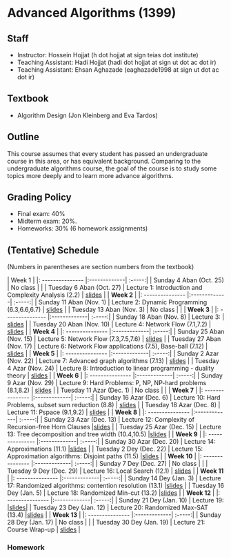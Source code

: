---
---
&#8291;
# Advanced Algorithms (1399)

## Staff
  - Instructor: Hossein Hojjat   (h dot hojjat at sign teias dot institute)
  - Teaching Assistant: Hadi Hojjat (hadi dot hojjat at sign ut dot ac dot ir)
  - Teaching Assistant: Ehsan Aghazade (eaghazade1998 at sign ut dot ac dot ir)
  
## Textbook
  - Algorithm Design (Jon Kleinberg and Eva Tardos)


## Outline
This course assumes that every student has passed an undergraduate course in this area, or has equivalent background. Comparing to the undergraduate algorithms course, the goal of the course is to study some topics more deeply and to learn more advance algorithms. 

## Grading Policy

  - Final exam: 40%
  - Midterm exam: 20%. 
  - Homeworks: 30% (6 homework assignments)

## (Tentative) Schedule

(Numbers in parentheses are section numbers from the textbook)

|  Week 1 |
|: --------------- |:-------------| :-----:|
| Sunday  4 Aban    (Oct. 25)  | No class | |
| Tuesday 6 Aban    (Oct. 27)  | Lecture 1: Introduction and Complexity Analysis (2.2) | [slides](https://algo-99.github.io/lectures/) |
|  **Week 2** |
|: --------------- |:-------------| :-----:|
| Sunday  11 Aban   (Nov. 1)   | Lecture 2: Dynamic Programming (6.3,6.6,6.7) | [slides](https://algo-99.github.io/lectures/) |
| Tuesday 13 Aban   (Nov. 3)   | No class | |
|  **Week 3** |
|: --------------- |:-------------| :-----:|
| Sunday  18 Aban   (Nov. 8)    | Lecture 3:   | [slides](https://algo-99.github.io/lectures/) |
| Tuesday 20 Aban   (Nov. 10)   | Lecture 4: Network Flow (7.1,7.2) | [slides](https://algo-99.github.io/lectures/) |
|  **Week 4** |
|: --------------- |:-------------| :-----:|
| Sunday  25 Aban   (Nov. 15)   | Lecture 5: Network Flow (7.3,7.5,7.6) | [slides](https://algo-99.github.io/lectures/) |
| Tuesday 27 Aban   (Nov. 17)   | Lecture 6: Network Flow applications (7.5), Base-ball (7.12) | [slides](https://algo-99.github.io/lectures/) |
|  **Week 5** |
|: --------------- |:-------------| :-----:|
| Sunday  2  Azar   (Nov. 22)   | Lecture 7: Advanced graph algorithms (7.13) | [slides](https://algo-99.github.io/lectures/) |
| Tuesday 4  Azar   (Nov. 24)   | Lecture 8: Introduction to linear programming - duality theory | [slides](https://algo-99.github.io/lectures/) |
|  **Week 6** |
|: --------------- |:-------------| :-----:|
| Sunday  9  Azar   (Nov. 29)   | Lecture 9: Hard Problems: P, NP, NP-hard problems (8.1,8.2) | [slides](https://algo-99.github.io/lectures/) |
| Tuesday 11 Azar   (Dec. 1)    | No class |  |
|  **Week 7** |
|: --------------- |:-------------| :-----:|
| Sunday  16 Azar   (Dec. 6)   | Lecture 10: Hard Problems, subset sum reduction (8.8) | [slides](https://algo-99.github.io/lectures/) |
| Tuesday 18 Azar   (Dec. 8)   | Lecture 11: Pspace (9.1,9.2) | [slides](https://algo-99.github.io/lectures/) |
|  **Week 8** |
|: --------------- |:-------------| :-----:|
| Sunday  23 Azar   (Dec. 13)   | Lecture 12: Complexity of Recursion-free Horn Clauses |[slides](https://algo-99.github.io/lectures/) |
| Tuesday 25 Azar   (Dec. 15)   | Lecture 13: Tree decomposition and tree width (10.4,10.5) |[slides](https://algo-99.github.io/lectures/) |
|  **Week 9** |
|: --------------- |:-------------| :-----:|
| Sunday  30 Azar  (Dec. 20)   | Lecture 14: Approximations (11.1) |[slides](https://algo-99.github.io/lectures/) |
| Tuesday 2  Dey   (Dec. 22)   | Lecture 15: Approximation algorithms: Disjoint paths (11.5) |[slides](https://algo-99.github.io/lectures/)  |
|  **Week 10** |
|: --------------- |:-------------| :-----:|
| Sunday  7 Dey    (Dec. 27)   | No class |  |
| Tuesday 9 Dey    (Dec. 29)   | Lecture 16: Local Search (12.1) | [slides](https://algo-99.github.io/lectures/) |
|  **Week 11** |
|: --------------- |:-------------| :-----:|
| Sunday  14 Dey   (Jan. 3)    | Lecture 17: Randomized algorithms: contention resolution (13.1) |[slides](https://algo-99.github.io/lectures/) |
| Tuesday 16 Dey   (Jan. 5)    | Lecture 18: Randomized Min-cut (13.2) |[slides](https://algo-99.github.io/lectures/)  |
|  **Week 12** |
|: --------------- |:-------------| :-----:|
| Sunday  21 Dey   (Jan. 10)   | Lecture 19:  |[slides](https://algo-99.github.io/lectures/)|
| Tuesday 23 Dey   (Jan. 12)   | Lecture 20: Randomized Max-SAT (13.4) |[slides](https://algo-99.github.io/lectures/) |
|  **Week 13** |
|: --------------- |:-------------| :-----:|
| Sunday  28 Dey   (Jan. 17)   | No class | |
| Tuesday 30 Dey   (Jan. 19)   | Lecture 21:  Course Wrap-up | [slides](https://algo-99.github.io/lectures/) |



### Homework

